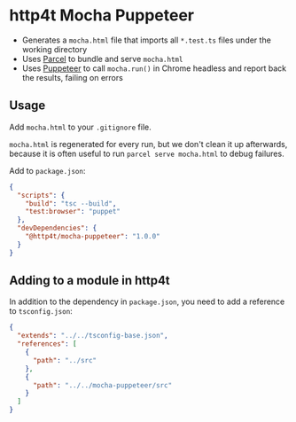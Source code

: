 # http4t Mocha Puppeteer

* Generates a `mocha.html` file that imports all `*.test.ts` files under the
  working directory
* Uses [Parcel](https://parceljs.org) to bundle and serve `mocha.html`
* Uses [Puppeteer](https://github.com/puppeteer/puppeteer/) to call `mocha.run()`
  in Chrome headless and report back the results, failing on errors

## Usage

Add `mocha.html` to your `.gitignore` file.

`mocha.html` is regenerated for every run, but we don't clean it up afterwards,
because it is often useful to run `parcel serve mocha.html` to debug failures.

Add to `package.json`:

```json
{
  "scripts": {
    "build": "tsc --build",
    "test:browser": "puppet"
  },
  "devDependencies": {
    "@http4t/mocha-puppeteer": "1.0.0"
  }
}
```

## Adding to a module in http4t

In addition to the dependency in `package.json`, you need to add a reference
to `tsconfig.json`:

```json
{
  "extends": "../../tsconfig-base.json",
  "references": [
    {
      "path": "../src"
    },
    {
      "path": "../../mocha-puppeteer/src"
    }
  ]
}
```
